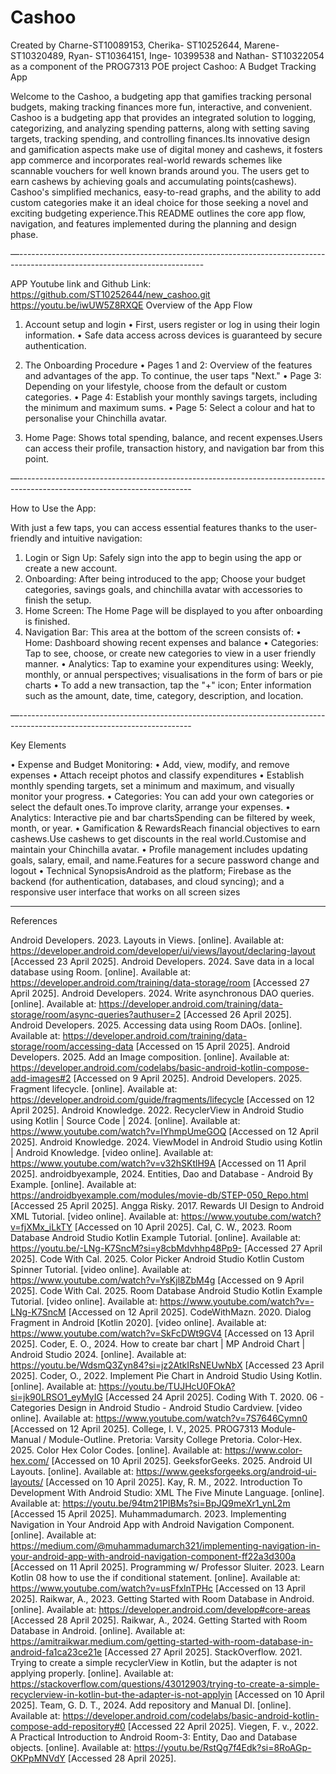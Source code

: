 # Cashoo
 
Created by Charne-ST10089153, Cherika- ST10252644, Marene- ST10320489, Ryan- ST10364151, Inge- 10399538 and Nathan- ST10322054 as a component of the PROG7313 POE project
Cashoo: A Budget Tracking App

Welcome to the Cashoo, a budgeting app that gamifies tracking personal budgets, making tracking finances more fun, interactive, and convenient. Cashoo is a budgeting app that provides an integrated solution to logging, categorizing, and analyzing spending patterns, along with setting saving targets, tracking spending, and controlling finances.Its innovative design and gamification aspects make use of digital money and cashews, it fosters app commerce and incorporates real-world rewards schemes like scannable vouchers for well known brands around you. The users get to earn cashews by achieving goals and accumulating points(cashews). Cashoo's simplified mechanics, easy-to-read graphs, and the ability to add custom categories make it an ideal choice for those seeking a novel and exciting budgeting experience.This README outlines the core app flow, navigation, and features implemented during the planning and design phase.


—----------------------------------------------------------------------------------------------------------------------------

APP Youtube link and Github Link:
https://github.com/ST10252644/new_cashoo.git
https://youtu.be/iwUW5Z8RXQE
Overview of the App Flow

1. Account setup and login
• First, users register or log in using their login information.
• Safe data access across devices is guaranteed by secure authentication.

2. The Onboarding Procedure
• Pages 1 and 2: Overview of the features and advantages of the app. To continue, the user taps "Next."
• Page 3: Depending on your lifestyle, choose from the default or custom categories.
• Page 4: Establish your monthly savings targets, including the minimum and maximum sums.
• Page 5: Select a colour and hat to personalise your Chinchilla avatar.

3. Home Page: Shows total spending, balance, and recent expenses.Users can access their profile, transaction history, and navigation bar from this point.

   
—-------------------------------------------------------------------------------------------------------------------------

How to Use the App:

With just a few taps, you can access essential features thanks to the user-friendly and intuitive navigation:
1. Login or Sign Up: Safely sign into the app to begin using the app or create a new account.
2. Onboarding: After being introduced to the app; Choose your budget categories, savings goals, and chinchilla avatar with accessories to finish the setup.
3. Home Screen: The Home Page will be displayed to you after onboarding is finished.
4. Navigation Bar: This area at the bottom of the screen consists of:
•	 Home: Dashboard showing recent expenses and balance
•	 Categories: Tap to see, choose, or create new categories to view in a user friendly manner.
•	Analytics: Tap to examine your expenditures using: Weekly, monthly, or annual perspectives; visualisations in the form of bars or pie charts
•	To add a new transaction, tap the "+" icon; Enter information such as the amount, date, time, category, description, and location.


—-------------------------------------------------------------------------------------------------------------------------


Key Elements


•	Expense and Budget Monitoring: • Add, view, modify, and remove expenses • Attach receipt photos and classify expenditures
•	Establish monthly spending targets, set a minimum and maximum, and visually monitor your progress.
•	Categories: You can add your own categories or select the default ones.To improve clarity, arrange your expenses.
•	Analytics: Interactive pie and bar chartsSpending can be filtered by week, month, or year.
•	Gamification & RewardsReach financial objectives to earn cashews.Use cashews to get discounts in the real world.Customise and maintain your Chinchilla avatar.
•	Profile management includes updating goals, salary, email, and name.Features for a secure password change and logout
•	Technical SynopsisAndroid as the platform; Firebase as the backend (for authentication, databases, and cloud syncing); and a responsive user interface that works on all screen sizes

------------------------------------------------------------------------------------------------------------------------------------
References

Android Developers. 2023. Layouts in Views. [online]. Available at: https://developer.android.com/developer/ui/views/layout/declaring-layout [Accessed 23 April 2025].
Android Developers. 2024. Save data in a local database using Room. [online]. Available at: https://developer.android.com/training/data-storage/room [Accessed 27 April 2025].
Android Developers. 2024. Write asynchronous DAO queries. [online]. Available at: https://developer.android.com/training/data-storage/room/async-queries?authuser=2 [Accessed 26 April 2025].
Android Developers. 2025. Accessing data using Room DAOs. [online]. Available at: https://developer.android.com/training/data-storage/room/accessing-data [Accessed on 15 April 2025].
Android Developers. 2025. Add an Image composition. [online]. Available at: https://developer.android.com/codelabs/basic-android-kotlin-compose-add-images#2 [Accessed on 9 April 2025].
Android Developers. 2025. Fragment lifecycle. [online]. Available at: https://developer.android.com/guide/fragments/lifecycle [Accessed on 12 April 2025].
Android Knowledge. 2022. RecyclerView in Android Studio using Kotlin | Source Code | 2024. [online]. Available at: https://www.youtube.com/watch?v=IYhmpUmeGOQ [Accessed on 12 April 2025].
Android Knowledge. 2024. ViewModel in Android Studio using Kotlin | Android Knowledge. [video online]. Available at: https://www.youtube.com/watch?v=v32hSKtlH9A [Accessed on 11 April 2025].
androidbyexample, 2024. Entities, Dao and Database - Android By Example. [online]. Available at: https://androidbyexample.com/modules/movie-db/STEP-050_Repo.html [Accessed 25 April 2025].
Angga Risky. 2017. Rewards UI Design to Android XML Tutorial. [video online]. Available at: https://www.youtube.com/watch?v=fjXMx_iLkTY [Accessed on 10 April 2025].
Cal, C. W., 2023. Room Database Android Studio Kotlin Example Tutorial. [online]. Available at: https://youtu.be/-LNg-K7SncM?si=y8cbMdvhhp48Pp9- [Accessed 27 April 2025].
Code With Cal. 2025. Color Picker Android Studio Kotlin Custom Spinner Tutorial. [video online]. Available at: https://www.youtube.com/watch?v=YsKjl8ZbM4g [Accessed on 9 April 2025].
Code With Cal. 2025. Room Database Android Studio Kotlin Example Tutorial. [video online]. Available at: https://www.youtube.com/watch?v=-LNg-K7SncM [Accessed on 12 April 2025].
CodeWithMazn. 2020. Dialog Fragment in Android [Kotlin 2020]. [video online]. Available at: https://www.youtube.com/watch?v=SkFcDWt9GV4 [Accessed on 13 April 2025].
Coder, E. O., 2024. How to create bar chart | MP Android Chart | Android Studio 2024. [online]. Available at: https://youtu.be/WdsmQ3Zyn84?si=jz2AtkIRsNEUwNbX [Accessed 23 April 2025].
Coder, O., 2022. Implement Pie Chart in Android Studio Using Kotlin. [online]. Available at: https://youtu.be/TUJHcU0FOkA?si=jk90LRSO1_eyMyIG [Accessed 24 April 2025].
Coding With T. 2020. 06 - Categories Design in Android Studio - Android Studio Cardview. [video online]. Available at: https://www.youtube.com/watch?v=7S7646Cymn0 [Accessed on 12 April 2025].
College, I. V., 2025. PROG7313 Module-Manual / Module-Outline. Pretoria: Varsity College Pretoria.
Color-Hex. 2025. Color Hex Color Codes. [online]. Available at: https://www.color-hex.com/ [Accessed on 10 April 2025].
GeeksforGeeks. 2025. Android UI Layouts. [online]. Available at: https://www.geeksforgeeks.org/android-ui-layouts/ [Accessed on 10 April 2025].
Kay, R. M., 2022. Introduction To Development With Android Studio: XML The Five Minute Language. [online]. Available at: https://youtu.be/94tm21PIBMs?si=BpJQ9meXr1_ynL2m [Accessed 15 April 2025].
Muhammadumarch. 2023. Implementing Navigation in Your Android App with Android Navigation Component. [online]. Available at: https://medium.com/@muhammadumarch321/implementing-navigation-in-your-android-app-with-android-navigation-component-ff22a3d300a [Accessed on 11 April 2025].
Programming w/ Professor Sluiter. 2023. Learn Kotlin 08 how to use the if conditional statement. [online]. Available at: https://www.youtube.com/watch?v=usFfxlnTPHc [Accessed on 13 April 2025].
Raikwar, A., 2023. Getting Started with Room Database in Android. [online]. Available at: https://developer.android.com/develop#core-areas [Accessed 28 April 2025].
Raikwar, A., 2024. Getting Started with Room Database in Android. [online]. Available at: https://amitraikwar.medium.com/getting-started-with-room-database-in-android-fa1ca23ce21e [Accessed 27 April 2025].
StackOverflow. 2021. Trying to create a simple recyclerView in Kotlin, but the adapter is not applying properly. [online]. Available at: https://stackoverflow.com/questions/43012903/trying-to-create-a-simple-recyclerview-in-kotlin-but-the-adapter-is-not-applyin [Accessed on 10 April 2025].
Team, G. D. T., 2024. Add repository and Manual DI. [online]. Available at: https://developer.android.com/codelabs/basic-android-kotlin-compose-add-repository#0 [Accessed 22 April 2025].
Viegen, F. v., 2022. A Practical Introduction to Android Room-3: Entity, Dao and Database objects. [online]. Available at: https://youtu.be/RstQg7f4Edk?si=8RoAGp-OKPpMNVdY [Accessed 28 April 2025].
